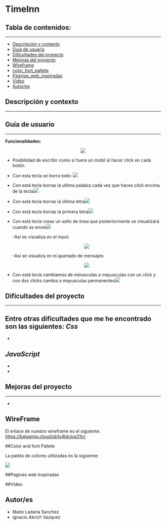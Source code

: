 <h1>TimeInn</h1>

## Tabla de contenidos:
---
- [Descripción y contexto](#descripción-y-contexto)
- [Guía de usuario](#guía-de-usuario)
- [Dificultades del proyecto](#Dificultades-del-proyecto)
- [Mejoras del proyecto](#Mejoras-proyecto)
- [Wireframe](#WireFrame)
- [color_font_pallete](#Color-and-font-pallete)  
- [Paginas_web_inspiradas](#Paginas-web-inspiradas)
- [Video](#Video)
- [Autor/es](#autores)

## Descripción y contexto
---

## Guía de usuario
---
**Funcionalidades:**


<p align="center"><img src="/src/img/tecladoproyecto.png"/></p> 

- Posibilidad de escribir como si fuera un mobil al hacer click en cada botón.
- <p>Con esta tecla se borra todo: <img src="/src/img/tecla.png"/></p>
- <p> Con está tecla borras la ultima palabra cada vez que haces click encima de la tecla<img src="src/img/teclaCE.png"></p>
- <p> Con está tecla borras la última letra<img src="src/img/teclaborrarultima.png"></p>
- <p> Con está tecla borras la primera letra<img src="src/img/teclaborraprimera.png"></p>
- <p> Con está tecla creas un salto de linea que posteriormente se visualizará cuando se envie<img src="src/img/teclabr.png"></p>
    -Así se visualiza en el input:
    <p align="center"><img src="/src/img/saltodelinea.png"/></p> 
    -Así se visualiza en el apartado de mensajes:
    <p align="center"><img src="/src/img/mensajesalto.png"/></p> 
- <p> Con está tecla cambiamos de minusculas a mayusculas con un click y con dos clicks cambia a mayusculas permanentes<img src="src/img/teclacambiomayus.png"></p>


## Dificultades del proyecto
---
**Entre otras dificultades que me he encontrado son las siguientes:**
*Css*
- 
- 

*JavaScript*
- 
- 
- 


## Mejoras del proyecto
---
-

## WireFrame

El enlace de nuestro wireframe es el siguiente: https://balsamiq.cloud/sb1o4bb/pa31lcr

##Color and font Pallete

La paleta de colores utilizadas es la siguiente:
<p><img src="src/img/"></p>

##Paginas web Inspiradas

##Video

## Autor/es

- Maite Ladaria Sanchez
- Ignacio Akrich Vazquez
